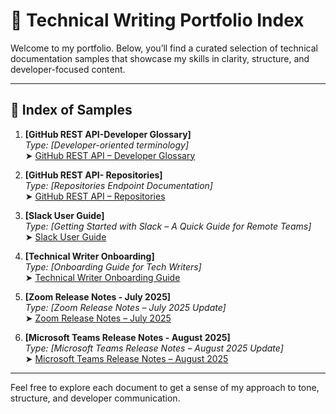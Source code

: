 # 📘 Technical Writing Portfolio Index

Welcome to my portfolio. Below, you’ll find a curated selection of technical documentation samples that showcase my skills in clarity, structure, and developer-focused content.

---

## 📑 Index of Samples

1. **[GitHub REST API-Developer Glossary]**  
   _Type: [Developer-oriented terminology]_  
   ➤ [GitHub REST API – Developer Glossary](https://github.com/magnolianat/Technical-Portfolio/blob/main/GitHub%20REST%20API%20%E2%80%93%20Developer%20Glossary.md)


2. **[GitHub REST API- Repositories]**  
   _Type: [Repositories Endpoint Documentation]_  
   ➤ [GitHub REST API – Repositories](https://github.com/magnolianat/Technical-Portfolio/blob/main/GitHub%20REST%20API%20%E2%80%93%20Repositories.md)

3. **[Slack User Guide]**  
   _Type: [Getting Started with Slack – A Quick Guide for Remote Teams]_  
   ➤ [Slack User Guide](https://github.com/magnolianat/Technical-Portfolio/blob/main/Slack%20User%20Guide.md)

4. **[Technical Writer Onboarding]**  
   _Type: [Onboarding Guide for Tech Writers]_  
   ➤ [Technical Writer Onboarding Guide](https://github.com/magnolianat/Technical-Portfolio/blob/main/Technical%20Writer%20Onboarding%20Guide.md)

5. **[Zoom Release Notes - July 2025]**  
   _Type: [Zoom Release Notes – July 2025 Update]_  
   ➤ [Zoom Release Notes – July 2025](https://github.com/magnolianat/Technical-Portfolio/blob/main/Zoom%20Release%20Notes%20%E2%80%93%20July%202025.md)

6. **[Microsoft Teams Release Notes - August 2025]**  
   _Type: [Microsoft Teams Release Notes – August 2025 Update]_  
   ➤ [Microsoft Teams Release Notes – August 2025](https://github.com/magnolianat/Technical-Portfolio/blob/main/Microsoft%20Teams%20Release%20Notes%202025.md)
---

Feel free to explore each document to get a sense of my approach to tone, structure, and developer communication.





